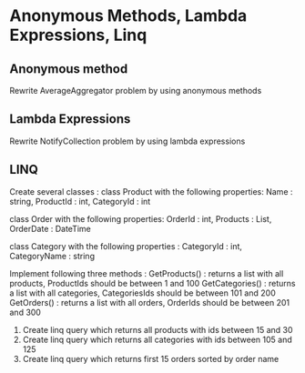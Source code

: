 # Anonymous Methods, Lambda Expressions, Linq

## Anonymous method

Rewrite AverageAggregator problem by using anonymous methods

## Lambda Expressions

Rewrite NotifyCollection problem by using lambda expressions

## LINQ

Create several classes :
class Product with the following properties:
Name : string,
ProductId : int,
CategoryId : int

class Order with the following properties:
OrderId : int,
Products : List<int>,
OrderDate : DateTime

class Category with the following properties :
CategoryId : int,
CategoryName : string

Implement following three methods :
GetProducts() : returns a list with all products, ProductIds should be between 1 and 100
GetCategories() : returns a list with all categories, CategoriesIds should be between 101 and 200
GetOrders() : returns a list with all orders, OrderIds should be between 201 and 300

1) Create linq query which returns all products with ids between 15 and 30
2) Create linq query which returns all categories with ids between 105 and 125
3) Create linq query which returns first 15 orders sorted by order name


